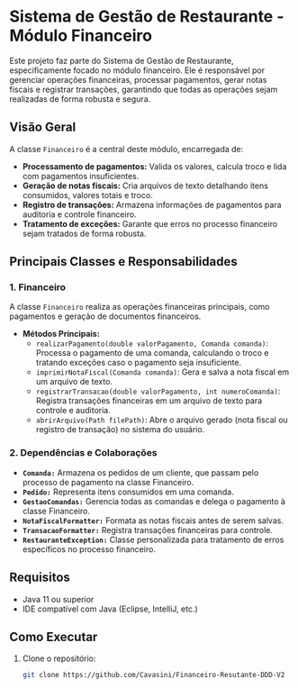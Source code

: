 # Sistema de Gestão de Restaurante - Módulo Financeiro

Este projeto faz parte do Sistema de Gestão de Restaurante, especificamente focado no módulo financeiro. Ele é responsável por gerenciar operações financeiras, processar pagamentos, gerar notas fiscais e registrar transações, garantindo que todas as operações sejam realizadas de forma robusta e segura.

## Visão Geral

A classe `Financeiro` é a central deste módulo, encarregada de:

- **Processamento de pagamentos:** Valida os valores, calcula troco e lida com pagamentos insuficientes.
- **Geração de notas fiscais:** Cria arquivos de texto detalhando itens consumidos, valores totais e troco.
- **Registro de transações:** Armazena informações de pagamentos para auditoria e controle financeiro.
- **Tratamento de exceções:** Garante que erros no processo financeiro sejam tratados de forma robusta.

## Principais Classes e Responsabilidades

### 1. Financeiro

A classe `Financeiro` realiza as operações financeiras principais, como pagamentos e geração de documentos financeiros.

- **Métodos Principais:**
  - `realizarPagamento(double valorPagamento, Comanda comanda)`: Processa o pagamento de uma comanda, calculando o troco e tratando exceções caso o pagamento seja insuficiente.
  - `imprimirNotaFiscal(Comanda comanda)`: Gera e salva a nota fiscal em um arquivo de texto.
  - `registrarTransacao(double valorPagamento, int numeroComanda)`: Registra transações financeiras em um arquivo de texto para controle e auditoria.
  - `abrirArquivo(Path filePath)`: Abre o arquivo gerado (nota fiscal ou registro de transação) no sistema do usuário.

### 2. Dependências e Colaborações

- **`Comanda:`** Armazena os pedidos de um cliente, que passam pelo processo de pagamento na classe Financeiro.
- **`Pedido:`** Representa itens consumidos em uma comanda.
- **`GestaoComandas:`** Gerencia todas as comandas e delega o pagamento à classe Financeiro.
- **`NotaFiscalFormatter:`** Formata as notas fiscais antes de serem salvas.
- **`TransacaoFormatter:`** Registra transações financeiras para controle.
- **`RestauranteException:`** Classe personalizada para tratamento de erros específicos no processo financeiro.

## Requisitos

- Java 11 ou superior
- IDE compatível com Java (Eclipse, IntelliJ, etc.)

## Como Executar

1. Clone o repositório:
   ```bash
   git clone https://github.com/Cavasini/Financeiro-Resutante-DDD-V2
